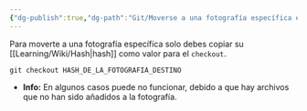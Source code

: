 ```yaml
---
{"dg-publish":true,"dg-path":"Git/Moverse a una fotografía específica en Git.md","permalink":"/git/moverse-a-una-fotografia-especifica-en-git/","created":"2024-03-27T16:18","updated":"2024-03-27T16:18"}
---
```


Para moverte a una fotografía específica solo debes copiar su [[Learning/Wiki/Hash\|hash]] como valor para el `checkout`.
```shell
git checkout HASH_DE_LA_FOTOGRAFIA_DESTINO
```
- **Info:** En algunos casos puede no funcionar, debido a que hay archivos que no han sido añadidos a la fotografía.